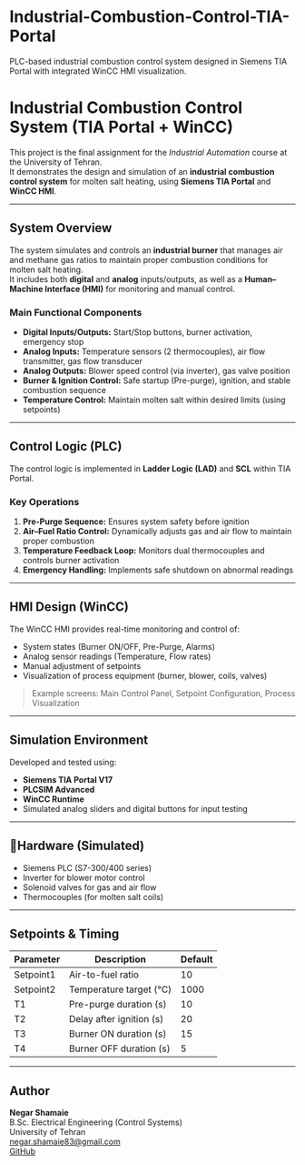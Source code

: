 # Industrial-Combustion-Control-TIA-Portal
PLC-based industrial combustion control system designed in Siemens TIA Portal with integrated WinCC HMI visualization.
# Industrial Combustion Control System (TIA Portal + WinCC)

This project is the final assignment for the *Industrial Automation* course at the University of Tehran.  
It demonstrates the design and simulation of an **industrial combustion control system** for molten salt heating, using **Siemens TIA Portal** and **WinCC HMI**.

---

##  System Overview

The system simulates and controls an **industrial burner** that manages air and methane gas ratios to maintain proper combustion conditions for molten salt heating.  
It includes both **digital** and **analog** inputs/outputs, as well as a **Human–Machine Interface (HMI)** for monitoring and manual control.

### Main Functional Components
- **Digital Inputs/Outputs:** Start/Stop buttons, burner activation, emergency stop  
- **Analog Inputs:** Temperature sensors (2 thermocouples), air flow transmitter, gas flow transducer  
- **Analog Outputs:** Blower speed control (via inverter), gas valve position  
- **Burner & Ignition Control:** Safe startup (Pre-purge), ignition, and stable combustion sequence  
- **Temperature Control:** Maintain molten salt within desired limits (using setpoints)

---

##  Control Logic (PLC)

The control logic is implemented in **Ladder Logic (LAD)** and **SCL** within TIA Portal.

### Key Operations
1. **Pre-Purge Sequence:** Ensures system safety before ignition  
2. **Air–Fuel Ratio Control:** Dynamically adjusts gas and air flow to maintain proper combustion  
3. **Temperature Feedback Loop:** Monitors dual thermocouples and controls burner activation  
4. **Emergency Handling:** Implements safe shutdown on abnormal readings

---

##  HMI Design (WinCC)

The WinCC HMI provides real-time monitoring and control of:
- System states (Burner ON/OFF, Pre-Purge, Alarms)
- Analog sensor readings (Temperature, Flow rates)
- Manual adjustment of setpoints
- Visualization of process equipment (burner, blower, coils, valves)

> Example screens: Main Control Panel, Setpoint Configuration, Process Visualization

---

##  Simulation Environment

Developed and tested using:
- **Siemens TIA Portal V17**
- **PLCSIM Advanced**
- **WinCC Runtime**
- Simulated analog sliders and digital buttons for input testing

---

## 🧩Hardware (Simulated)

- Siemens PLC (S7-300/400 series)
- Inverter for blower motor control
- Solenoid valves for gas and air flow
- Thermocouples (for molten salt coils)

---

##  Setpoints & Timing

| Parameter | Description | Default |
|------------|--------------|----------|
| Setpoint1 | Air-to-fuel ratio | 10 |
| Setpoint2 | Temperature target (°C) | 1000 |
| T1 | Pre-purge duration (s) | 10 |
| T2 | Delay after ignition (s) | 20 |
| T3 | Burner ON duration (s) | 15 |
| T4 | Burner OFF duration (s) | 5 |

---


## Author

**Negar Shamaie**  
B.Sc. Electrical Engineering (Control Systems)  
University of Tehran  
 negar.shamaie83@gmail.com  
[GitHub](https://github.com/Negar-shamaie)


